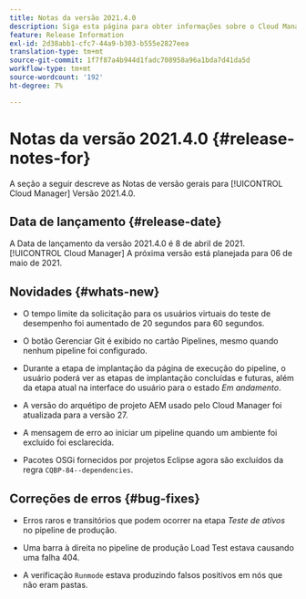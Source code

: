 ```yaml
---
title: Notas da versão 2021.4.0
description: Siga esta página para obter informações sobre o Cloud Manager Versão 2021.4.0
feature: Release Information
exl-id: 2d38abb1-cfc7-44a9-b303-b555e2827eea
translation-type: tm+mt
source-git-commit: 1f7f87a4b944d1fadc708958a96a1bda7d41da5d
workflow-type: tm+mt
source-wordcount: '192'
ht-degree: 7%

---
```


# Notas da versão 2021.4.0 {#release-notes-for}

A seção a seguir descreve as Notas de versão gerais para [!UICONTROL Cloud Manager] Versão 2021.4.0.

## Data de lançamento {#release-date}

A Data de lançamento da versão 2021.4.0 é 8 de abril de 2021.
[!UICONTROL Cloud Manager]
A próxima versão está planejada para 06 de maio de 2021.

## Novidades {#whats-new}

* O tempo limite da solicitação para os usuários virtuais do teste de desempenho foi aumentado de 20 segundos para 60 segundos.

* O botão Gerenciar Git é exibido no cartão Pipelines, mesmo quando nenhum pipeline foi configurado.

* Durante a etapa de implantação da página de execução do pipeline, o usuário poderá ver as etapas de implantação concluídas e futuras, além da etapa atual na interface do usuário para o estado *Em andamento*.

* A versão do arquétipo de projeto AEM usado pelo Cloud Manager foi atualizada para a versão 27.

* A mensagem de erro ao iniciar um pipeline quando um ambiente foi excluído foi esclarecida.

* Pacotes OSGi fornecidos por projetos Eclipse agora são excluídos da regra `CQBP-84--dependencies`.

## Correções de erros {#bug-fixes}

* Erros raros e transitórios que podem ocorrer na etapa *Teste de ativos* no pipeline de produção.

* Uma barra à direita no pipeline de produção Load Test estava causando uma falha 404.

* A verificação `Runmode` estava produzindo falsos positivos em nós que não eram pastas.